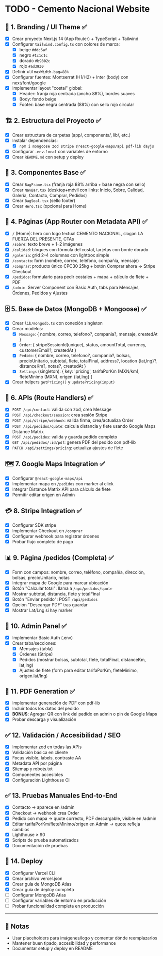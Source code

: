 # TODO - Cemento Nacional Website

## 🎨 1. Branding / UI Theme ✅
- [x] Crear proyecto Next.js 14 (App Router) + TypeScript + Tailwind
- [x] Configurar `tailwind.config.ts` con colores de marca:
  - [x] beige `#ddc6af`
  - [x] negro `#1c1c1c` 
  - [x] dorado `#b9802c`
  - [x] rojo `#ad3930`
- [x] Definir util `maxWidth.bag=88%`
- [x] Configurar fuentes: Montserrat (H1/H2) + Inter (body) con next/font/google
- [x] Implementar layout "costal" global:
  - [x] Header: franja roja centrada (ancho 88%), bordes suaves
  - [x] Body: fondo beige
  - [x] Footer: base negra centrada (88%) con sello rojo circular

## 🏗️ 2. Estructura del Proyecto ✅
- [x] Crear estructura de carpetas (app/, components/, lib/, etc.)
- [x] Instalar dependencias:
  - [x] `npm i mongoose zod stripe @react-google-maps/api pdf-lib dayjs`
- [x] Configurar `.env.local` con variables de entorno
- [x] Crear `README.md` con setup y deploy

## 🧩 3. Componentes Base ✅
- [x] Crear `BagFrame.tsx` (franja roja 88% arriba + base negra con sello)
- [x] Crear `NavBar.tsx` (desktop+móvil con links: Inicio, Sobre, Calidad, Galería, Contacto, Comprar, Pedidos)
- [x] Crear `BagSeal.tsx` (sello footer)
- [x] Crear `Hero.tsx` (opcional para Home)

## 📄 4. Páginas (App Router con Metadata API) ✅
- [x] `/` (Home): hero con logo textual CEMENTO NACIONAL, slogan LA FUERZA DEL PRESENTE, CTAs
- [x] `/sobre`: texto breve + 1–2 imágenes
- [x] `/calidad`: bloques con fórmula del costal, tarjetas con borde dorado
- [x] `/galeria`: grid 2–4 columnas con lightbox simple
- [x] `/contacto`: form (nombre, correo, teléfono, compañía, mensaje)
- [x] `/comprar`: producto único CPC30 25kg + botón Comprar ahora → Stripe Checkout
- [x] `/pedidos`: formulario para pedir costales + mapa + cálculo de flete + PDF
- [x] `/admin`: Server Component con Basic Auth, tabs para Mensajes, Órdenes, Pedidos y Ajustes

## 🗄️ 5. Base de Datos (MongoDB + Mongoose) ✅
- [x] Crear `lib/mongodb.ts` con conexión singleton
- [x] Crear modelos:
  - [x] `Message`: { nombre, correo, telefono?, compania?, mensaje, createdAt }
  - [x] `Order`: { stripeSessionId(unique), status, amountTotal, currency, customerEmail?, createdAt }
  - [x] `Pedido`: { nombre, correo, telefono?, compania?, bolsas, precioUnitario, subtotal, flete, totalFinal, address?, location {lat,lng}?, distanceKm?, notas?, createdAt }
  - [x] `Settings` (singleton): { key: 'pricing', tarifaPorKm (MXN/km), fleteMinimo (MXN), origen {lat,lng} }
- [x] Crear helpers `getPricing()` y `updatePricing(input)`

## 🔌 6. APIs (Route Handlers) ✅
- [x] `POST /api/contact`: valida con zod, crea Message
- [x] `POST /api/checkout/session`: crea sesión Stripe
- [x] `POST /api/stripe/webhook`: valida firma, crea/actualiza Order
- [x] `POST /api/pedidos/quote`: calcula distancia y flete usando Google Maps Distance Matrix
- [x] `POST /api/pedidos`: valida y guarda pedido completo
- [x] `GET /api/pedidos/:id/pdf`: genera PDF del pedido con pdf-lib
- [x] `PATCH /api/settings/pricing`: actualiza ajustes de flete

## 🗺️ 7. Google Maps Integration ✅
- [x] Configurar `@react-google-maps/api`
- [x] Implementar mapa en `/pedidos` con marker al click
- [x] Integrar Distance Matrix API para cálculo de flete
- [x] Permitir editar origen en Admin

## 💳 8. Stripe Integration ✅
- [x] Configurar SDK stripe
- [x] Implementar Checkout en `/comprar`
- [x] Configurar webhook para registrar órdenes
- [x] Probar flujo completo de pago

## 📊 9. Página /pedidos (Completa) ✅
- [x] Form con campos: nombre, correo, teléfono, compañía, dirección, bolsas, precioUnitario, notas
- [x] Integrar mapa de Google para marcar ubicación
- [x] Botón "Calcular total": llama a `/api/pedidos/quote`
- [x] Mostrar subtotal, distancia, flete y totalFinal
- [x] Botón "Enviar pedido": POST `/api/pedidos`
- [x] Opción "Descargar PDF" tras guardar
- [x] Mostrar Lat/Lng si hay marker

## 🔐 10. Admin Panel ✅
- [x] Implementar Basic Auth (.env)
- [x] Crear tabs/secciones:
  - [x] Mensajes (tabla)
  - [x] Órdenes (Stripe)
  - [x] Pedidos (mostrar bolsas, subtotal, flete, totalFinal, distanceKm, lat,lng)
  - [x] Ajustes de flete (form para editar tarifaPorKm, fleteMinimo, origen.lat/lng)

## 📄 11. PDF Generation ✅
- [x] Implementar generación de PDF con pdf-lib
- [x] Incluir todos los datos del pedido
- [x] **BONUS**: Agregar QR con link del pedido en admin o pin de Google Maps
- [x] Probar descarga y visualización

## ✅ 12. Validación / Accesibilidad / SEO
- [x] Implementar zod en todas las APIs
- [x] Validación básica en cliente
- [x] Focus visible, labels, contraste AA
- [x] Metadata API por página
- [x] Sitemap y robots.txt
- [x] Componentes accesibles
- [x] Configuración Lighthouse CI

## ✅ 13. Pruebas Manuales End-to-End
- [x] Contacto → aparece en /admin
- [x] Checkout → webhook crea Order
- [x] Pedido con mapa → quote correcto, PDF descargable, visible en /admin
- [x] Editar tarifaPorKm/fleteMinimo/origen en Admin → quote refleja cambios
- [x] Lighthouse ≥ 90
- [x] Scripts de prueba automatizados
- [x] Documentación de pruebas

## 🔄 14. Deploy
- [x] Configurar Vercel CLI
- [x] Crear archivo vercel.json
- [x] Crear guía de MongoDB Atlas
- [x] Crear guía de deploy completa
- [ ] Configurar MongoDB Atlas
- [ ] Configurar variables de entorno en producción
- [ ] Probar funcionalidad completa en producción

---

## 📝 Notas
- Usar placeholders para imágenes/logo y comentar dónde reemplazarlos
- Mantener buen tipado, accesibilidad y performance
- Documentar setup y deploy en README
